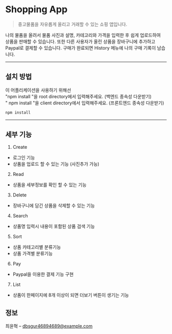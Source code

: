 # Shopping App

> 중고물품을 자유롭게 올리고 거래할 수 있는 쇼핑 앱입니다.
> </br>

나의 물품을 올려서 물품 사진과 설명, 카테고리와 가격을 입력한 후 쉽게 업로드하여 </br> 상품을 판매할 수 있습니다. 또한 다른 사용자가 올린 상품을 장바구니에 추가하고 Paypal로 결제할 수 있습니다. 구매가 완료되면 History 메뉴에 나의 구매 기록이 남습니다.

---

## 설치 방법

이 어플리케이션을 사용하기 위해선
</br>"npm install "을 root directory에서 입력해주세요. (백엔드 종속성 다운받기)
</br>" npm install "을 client directory에서 입력해주세요. (프론트엔드 종속성 다운받기)

```sh
npm install
```

---

## 세부 기능

1. Create

- 로그인 기능
- 상품을 업로드 할 수 있는 기능 (사진추가 가능)

2. Read

- 상품을 세부정보를 확인 할 수 있는 기능

3. Delete

- 장바구니에 담긴 상품을 삭제할 수 있는 기능

4. Search

- 상품명 입력시 내용이 포함된 상품 검색 기능

5. Sort

- 상품 카테고리별 분류기능
- 상품 가격별 분류기능

6. Pay

- Paypal을 이용한 결제 기능 구현

7. List

- 상품이 한페이지에 8개 이상이 되면 더보기 버튼이 생기는 기능

## 정보

최윤혁 – dbsgur46894689@example.com
